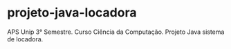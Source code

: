 # projeto-java-locadora
APS Unip 3° Semestre. Curso Ciência da Computação. Projeto Java sistema de locadora.
